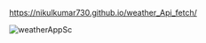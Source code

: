 https://nikulkumar730.github.io/weather_Api_fetch/

![weatherAppSc](https://github.com/nikulkumar730/weather_Api_fetch/assets/165356483/f44368ae-6881-4be7-a937-9d6ff26fe095)
